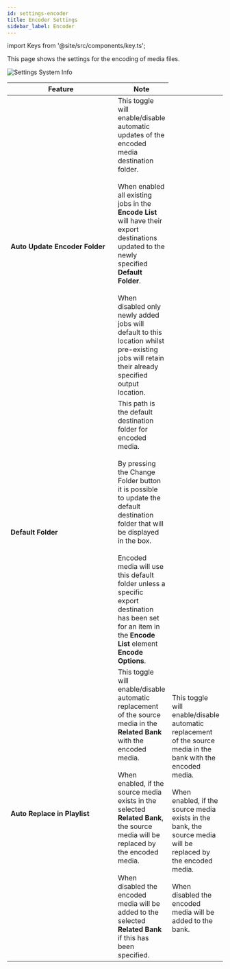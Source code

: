 ```yaml
---
id: settings-encoder
title: Encoder Settings
sidebar_label: Encoder
---
```

import Keys from '@site/src/components/key.ts';

This page shows the settings for the encoding of media files.

![Settings System Info](/prismdocs/images/player-settings-encoder.png)

<table>
    <thead>
        <tr>
            <th width="250">Feature</th>
            <th>Note</th>
        </tr>
    </thead>
    <tbody>
        <tr>
            <td><b>Auto Update Encoder Folder</b></td>
            <td>This toggle will enable/disable automatic updates of the encoded media destination folder. <br /><br /> When enabled all existing jobs in the <b>Encode List</b> will have their export destinations updated to the newly specified <b>Default Folder</b>. <br /><br /> When disabled only newly added jobs will default to this location whilst pre-existing jobs will retain their already specified output location.
            </td>
        </tr>
        <tr>
            <td><b>Default Folder</b></td>
            <td>This path is the default destination folder for encoded media. <br /><br /> By pressing the <Keys.PrismKey>Change Folder</Keys.PrismKey> button it is possible to update the default destination folder that will be displayed in the box. <br /><br /> Encoded media will use this default folder unless a specific export destination has been set for an item in the <b>Encode List</b> element <b>Encode Options</b>.
            </td>
        </tr>
        <tr >
            <td><b>Auto Replace in Playlist</b></td>
            <td style={{display: (`player` === 'prism') ? '' : 'none'}}>This toggle will enable/disable automatic replacement of the source media in the <b>Related Bank</b> with the encoded media. <br /><br /> When enabled, if the source media exists in the selected <b>Related Bank</b>, the source media will be replaced by the encoded media. <br /><br /> When disabled the encoded media will be added to the selected <b>Related Bank</b> if this has been specified.
            </td>
            <td style={{display: (`player` === 'zero' || `player` === 'player') ? '' : 'none'}}>This toggle will enable/disable automatic replacement of the source media in the bank with the encoded media. <br /><br /> When enabled, if the source media exists in the bank, the source media will be replaced by the encoded media. <br /><br /> When disabled the encoded media will be added to the bank.
            </td>
        </tr>
    </tbody>
</table>